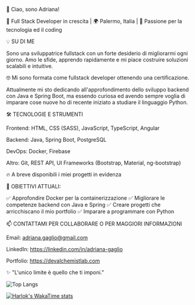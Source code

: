 👋 Ciao, sono Adriana!

🚀 Full Stack Developer in crescita | 🌍 Palermo, Italia | 🎯 Passione per la tecnologia ed il coding


💡 SU DI ME

Sono una sviluppatrice fullstack con un forte desiderio di migliorarmi ogni giorno. 
Amo le sfide, apprendo rapidamente e mi piace costruire soluzioni scalabili e intuitive. 


🤓 Mi sono formata come fullstack developer ottenendo una certificazione. 

Attualmente mi sto dedicando all'approfondimento dello sviluppo backend con Java e Spring Boot, ma essendo curiosa ed avendo sempre voglia di imparare cose nuove ho di recente iniziato a studiare il linguaggio Python.


🛠️ TECNOLOGIE E STRUMENTI

Frontend: HTML, CSS (SASS), JavaScript, TypeScript, Angular

Backend: Java, Spring Boot, PostgreSQL

DevOps: Docker, Firebase

Altro: Git, REST API, UI Frameworks (Bootstrap, Material, ng-bootstrap)


🔥 A breve disponibili i miei progetti in evidenza


📌 OBIETTIVI ATTUALI:

✅ Approfondire Docker per la containerizzazione
✅ Migliorare le competenze backend con Java e Spring
✅ Creare progetti che arricchiscano il mio portfolio
✅ Imparare a programmare con Python


📫 CONTATTAMI PER COLLABORARE O PER MAGGIORI INFORMAZIONI

Email: adriana.gaglio@gmail.com

LinkedIn: https://linkedin.com/in/adriana-gaglio

Portfolio: https://devalchemistlab.com

✨ "L'unico limite è quello che ti imponi."



![Top Langs](https://github-readme-stats.vercel.app/api/top-langs/?username=adrianagaglio&hide_progress=true)

[![Harlok's WakaTime stats](https://github-readme-stats.vercel.app/api/wakatime?username=adrianagaglio)](https://github.com/adrianagaglio/github-readme-stats)
